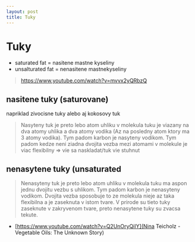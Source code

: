 ```yaml
---
layout: post
title: Tuky
---
```


# Tuky

* saturated fat = nasitene mastne kyseliny
* unsalturated fat  = nenasitene mastnekyseliny


> https://www.youtube.com/watch?v=mvvx2yQRbzQ

## nasitene tuky (saturovane)



napriklad zivocisne tuky alebo aj kokosovy tuk

> Nasyteny tuk je preto lebo atom uhliku v molekula tuku je viazany na dva atomy uhlika a dva atomy vodika (Az na posledny atom ktory ma 3 atomy vodika).
> Tym padom karbon je nasyteny vodikom. Tym padom kedze neni ziadna
> dvojita vezba mezi atomami v molekule je viac flexibilny => vie sa
> naskladat/tuk vie stuhnut

## nenasytene tuky  (unsaturated


> Nenasyteny tuk je preto lebo atom uhliku v molekula tuku ma aspon
> jednu dvojitu vezbu s uhlikom. Tym padom karbon je nenasyteny vodikom.
> Dvojita vezba sposobuje to ze molekula nieje az taka flexibilna a je
> zaseknuta v istom tvare. V prirode su tieto tuky zaseknute v
> zakryvenom tvare, preto nenasytene tuky su zvacsa tekute.



* [https://www.youtube.com/watch?v=Q2UnOryQiIY](Nina Teicholz - Vegetable Oils: The Unknown Story)
